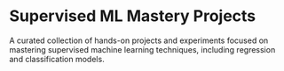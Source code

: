 # Supervised ML Mastery Projects
 A curated collection of hands-on projects and experiments focused on mastering supervised machine learning techniques, including regression and classification models.

